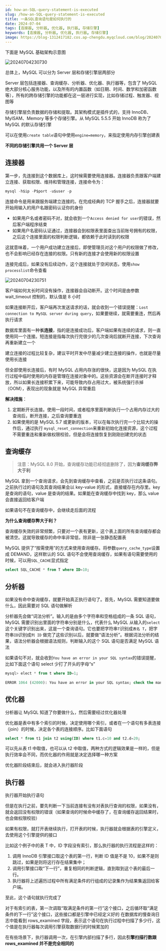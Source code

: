 ```yaml
---
id: how-an-SQL-query-statement-is-executed
slug: /how-an-SQL-query-statement-is-executed
title: 一条SQL查询语句是如何执行的
date: 2024-07-04
tags: [连接器, 分析器, 优化器, 执行器, 存储引擎]
keywords: [连接器, 分析器, 优化器, 执行器, 存储引擎]
image: https://blog-1312417182.cos.ap-chengdu.myqcloud.com/blog/20240704230730.png
---
```


下面是 MySQL 基础架构示意图

![20240704230730](https://blog-1312417182.cos.ap-chengdu.myqcloud.com/blog/20240704230730.png)

总体上，MySQL 可以分为 Server 层和存储引擎层两部分

Server 层包括连接器、查询缓存、分析器、优化器、执行器等，包含了 MySQL 绝大部分核心服务功能，以及所有的内置函数（如日期、时间、数学和加密函数等），所有的跨存储引擎的功能都在这一层进行实现，比如存储过程、触发器、视图等

存储引擎层负责数据的存储和提取。其架构模式是插件式的，支持 InnoDB、MyISAM、Memory 等多个存储引擎。从 MySQL 5.5.5 开始 InnoDB 称为了 MySQL 的默认存储引擎

可以在使用`create table`语句中使用`engine=memory`，来指定使用内存引擎创建表

**不同的存储引擎共用一个 Server 层**

## 连接器

第一步，先连接到这个数据库上，这时候需要使用连接器。连接器负责跟客户端建立连接、获取权限、维持和管理连接，连接命令为：

```sql
mysql -h$ip -P$port -u$user -p
```

连接命令是用来跟服务端建立连接的。在完成经典的 TCP 握手之后，连接器就要开始用输入的用户名跟密码认证你的身份

- 如果用户名或者密码不对，就会收到一个`Access denied for user`的错误，然后客户端程序结束
- 如果用户名密码认证通过，连接器会到权限表里面查出当前账号拥有的权限，之后这个连接里面的权限判断逻辑，都依赖于此时读到的权限

这就意味着，一个用户成功建立连接后，即使管理员对这个用户的权限做了修改，也不会影响已经存在连接的权限。只有新的连接才会使用新的权限设置

连接完成后，如果没有后续动作，这个连接就处于空闲状态，使用`show processlist`命令查看

![20240704230751](https://blog-1312417182.cos.ap-chengdu.myqcloud.com/blog/20240704230751.png)

客户端如何太长时间没有操作，连接器会自动断开。这个时间是由参数 wait_timeout 控制的，默认值是 8 小时

如果连接断开后，客户端再次发送请求的话，就会收到一个错误提醒：`Lost connection to MySQL server during query`，如果要继续，就需要重连，然后再执行请求

数据库里面有一种**长连接**，指的是连接成功后，客户端如果有连续的请求，则一直使用同一个连接。短连接是指每次执行完很少的几次查询后就断开连接，下次查询再重新建立一个

建立连接的过程比较复杂，建议平时开发中尽量减少建立连接的操作，也就是尽量使用长连接

但全部使用长连接后，有时 MySQL 占用内存涨的很快，这是因为 MySQL 在执行过程中临时使用的内存是管理在连接对象中的。这些资源会在断开连接时才释放，所以如果长连接积累下来，可能导致内存占用过大，被系统强行杀掉（OOM），表现出的现象就是 MySQL 异常重启

**解决措施**：

1. 定期断开长连接。使用一段时间，或者程序里面判断执行一个占用内存过大的查询后，断开连接，之后查询要重连
2. 如果使用的是 MySQL 5.7 或更新的版本，可以在每次执行完一个比较大的操作后，通过执行 `mysql_reset_connection`来重新初始化连接资源，这个过程不需要重连和重新做权限校验，但是会将连接恢复到刚刚创建完的状态

## 查询缓存

> 注意：MySQL 8.0 开始，查询缓存功能已经彻底删除了，因为**查询缓存弊大于利**

MySQL 拿到一个查询请求，会先到查询缓存中查看，之前是否执行过这条语句。之前执行过的语句及其查询结果会以 key-value 的形式，直接缓存在内存里。key 是查询的语句，value 是查询的结果。如果能在查询缓存中找到 key，那么 value 会直接返回给客户端

如果语句不在查询缓存中，会继续走后面的流程

**为什么查询缓存弊大于利？**

查询缓存失效的非常频繁，只要对一个表有更新，这个表上面的所有查询缓存都会被清空。这就导致缓存的命中率非常低，除非是一张静态配置表

MySQL 提供了“按需使用”的方式来使用查询缓存。将参数`query_cache_type`设置成 DEMAND，这样默认的 SQL 语句不会使用查询缓存，如果有语句需要使用的时候，可以用`SQL_CACHE`显式指定

```sql
select SQL_CACHE * from T where ID=10;
```

## 分析器

如果没有命中查询缓存，就要开始真正执行语句了。首先，MySQL 需要知道要做什么，因此需要对 SQL 语句做解析

分析器先会做“词法分析”。输入的是由多个字符串和空格组成的一条 SQL 语句，MySQL 需要识别出里面的字符串分别是什么，代表什么
MySQL 从输入的`select`这个关键字识别出来，这是一个查询语句。它也要把字符串`T`识别成`表名 T`，把字符串`ID`识别成`列 ID`
做完了这些识别以后，就要做“语法分析”。根据词法分析的结果，语法分析器会根据语法规则，判断输入的这个 SQL 语句是否满足 MySQL 语法

如果语句不对，就会收到`You have an error in your SQL syntax`的错误提醒，比如下面这个语句 select 少打了开头的字母“s”

```sql
mysql> elect * from t where ID=1;
 
ERROR 1064 (42000): You have an error in your SQL syntax; check the manual that corresponds to your MySQL server version for the right syntax to use near 'elect * from t where ID=1' at line 1
```

## 优化器

分析器让 MySQL 知道了你要做什么，然后需要经过优化器处理

优化器是表中有多个索引的时候，决定使用哪个索引，或者在一个语句有多表连接（join）的时候，决定各个表的连接顺序。比如下面语句

```sql
select * from t1 join t2 using(ID) where t1.c=10 and t2.d=20;
```

可以先从表 t1 中取值，也可以从 t2 中取值，两种方式的逻辑效果是一样的，但是执行效率会不同，而优化器的作用就是决定选择哪一种方案

优化器阶段结束后，就会进入执行器阶段

## 执行器

执行器开始执行语句

但是在执行之前，要先判断一下当前连接有没有对表执行查询的权限，如果没有，就会返回没有权限的错误（如果查询的时候命中缓存了，在查询缓存返回结果时，也会做权限校验）

如果有权限，就打开表继续执行，打开表的时候，执行器就会根据表的引擎定义，去使用这个引擎提供的接口

比如这个例子中的表 T 中，ID 字段没有索引，那么执行器的执行流程是这样的：

1. 调用 InnoDB 引擎接口取这个表的第一行，判断 ID 值是不是 10，如果不是则跳过，如果是则将这行存在结果集中；
2. 调用引擎接口取“下一行”，重复相同的判断逻辑，直到取到这个表的最后一行。
3. 执行器将上述遍历过程中所有满足条件的行组成的记录集作为结果集返回给客户端。

至此，这个语句就执行完成了

对于有索引的表，第一次调取“取满足条件的第一行”这个接口，之后循环取“满足条件的下一行”这个接口，这些接口都是引擎中已经定义好的
在数据库的慢查询日志中能看到 rows_examined 字段，表示这个语句在执行过程中扫描了多少行，这个值是在执行器每次调用引擎获取数据行的时候累加的

在有些场景下，执行器调用一次，在引擎内部扫描了多行，因此**引擎扫描行数跟 rows_examined 并不是完全相同的**
